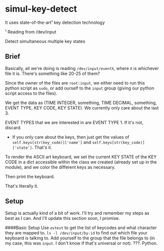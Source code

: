 # simul-key-detect
It uses state-of-the-art¹ key detection technology

¹ Reading from /dev/input

Detect simultaneous multiple key states

## Brief
Basically, all we're doing is reading `/dev/input/eventX`, where `X` is whichever file it is. There's something like 20-25 of them?

Since the owner of the files are `root:input`, we either need to run this python script as `sudo`, or add ourself to the `input` group (giving our python script access to the files).

We get the data as (TIME INTEGER, something, TIME DECIMAL, something, EVENT TYPE, KEY CODE, KEY STATE). We currently only care about the last 3.

EVENT TYPES that we are interested in are EVENT TYPE 1. If it's not, discard.

- If you only care about the keys, then just get the values of `self.keys[str(key_code)]['name']` and `self.keys[str(key_code)]['state']`. That's it.

To render the ASCII art keyboard, we set the current KEY STATE of the KEY CODE in a dict accessible within the class we created (already set up in the module), and we color the different keys as necessary.

Then print the keyboard.

That's literally it.

## Setup
Setup is actually kind of a bit of work. I'll try and remember my steps as best as I can. And I'll update this section soon, I promise.

####Basic Setup
Use `evtest` to get the list of keycodes and what character they are mapped to. `ls -l /dev/input/by-id` to find out which file your keyboard is talking to. Add yourself to the group that the file belongs to (in my case, this was `input`. I don't know if that's universal or not). ???. Python.
